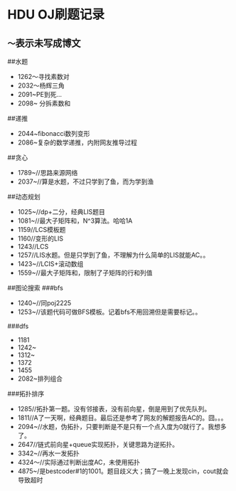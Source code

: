 HDU OJ刷题记录
=============
`～`表示未写成博文
---------------
##水题
* 1262～寻找素数对
* 2032～杨辉三角
* 2091~PE到死...
* 2098~ 分拆素数和

##递推
* 2044~fibonacci数列变形
* 2086~复杂的数学递推，内附网友推导过程

##贪心
* 1789~//思路来源网络
* 2037~//算是水题，不过只学到了鱼，而为学到渔

##动态规划
* 1025~//dp+二分，经典LIS题目
* 1081~//最大子矩阵和，N^3算法。哈哈1A
* 1159//LCS模板题
* 1160//变形的LIS
* 1243//LCS
* 1257//LIS水题。但是只学到了鱼，不理解为什么简单的LIS就能AC。。
* 1423~//LCIS+滚动数组
* 1559~//最大子矩阵和，限制了子矩阵的行和列值

##图论搜索
###bfs
* 1240~//同poj2225
* 1253~//该题代码可做BFS模板。记着bfs不用回溯但是需要标记。。

###dfs
* 1181
* 1242~
* 1312~
* 1372
* 1455
* 2082~排列组合

###拓扑排序
* 1285//拓扑第一题。没有邻接表，没有前向星，倒是用到了优先队列。
* 1811//A了一天啊，经典题目。最后还是参考了网友的解题报告AC的。囧。。。
* 2094~//水题，伪拓扑，只要判断是不是只有一个点入度为0就行了。我想多了。
* 2647//链式前向星+queue实现拓扑，关键思路为逆拓扑。
* 3342~//再水一发拓扑
* 4324～//实际通过判断出度AC，未使用拓扑
* 4875~/是bestcoder#1的1001。题目歧义大；搞了一晚上发现cin，cout就会导致超时
